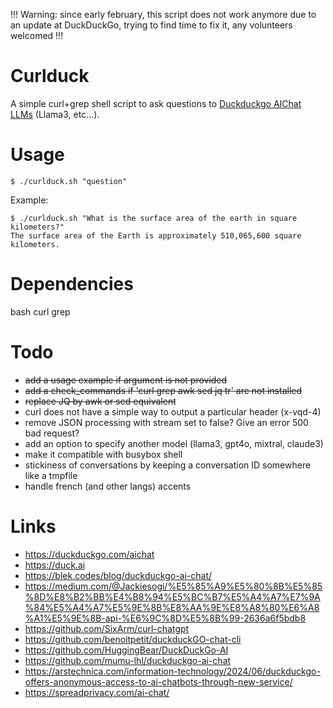 !!! Warning: since early february, this script does not work anymore due to an
update at DuckDuckGo, trying to find time to fix it, any volunteers welcomed
!!!

Curlduck
========

A simple curl+grep shell script to ask questions to [Duckduckgo AIChat
LLMs](https://duckduckgo.com/aichat) (Llama3, etc...).

Usage
=====

```
$ ./curlduck.sh "question"
```

Example:

```
$ ./curlduck.sh "What is the surface area of the earth in square kilometers?"
The surface area of the Earth is approximately 510,065,600 square kilometers.
```

Dependencies
============

bash curl grep

Todo
====

* ~~add a usage example if argument is not provided~~
* ~~add a check_commands if 'curl grep awk sed jq tr' are not installed~~
* ~~replace JQ by awk or sed equivalent~~
* curl does not have a simple way to output a particular header (x-vqd-4)
* remove JSON processing with stream set to false? Give an error 500 bad request?
* add an option to specify another model (llama3, gpt4o, mixtral, claude3)
* make it compatible with busybox shell
* stickiness of conversations by keeping a conversation ID somewhere like a tmpfile
* handle french (and other langs) accents

Links
=====

* https://duckduckgo.com/aichat
* https://duck.ai
* https://blek.codes/blog/duckduckgo-ai-chat/
* https://medium.com/@Jackiesogi/%E5%85%A9%E5%80%8B%E5%85%8D%E8%B2%BB%E4%B8%94%E5%BC%B7%E5%A4%A7%E7%9A%84%E5%A4%A7%E5%9E%8B%E8%AA%9E%E8%A8%80%E6%A8%A1%E5%9E%8B-api-%E6%9C%8D%E5%8B%99-2636a6f5bdb8
* https://github.com/SixArm/curl-chatgpt
* https://github.com/benoitpetit/duckduckGO-chat-cli
* https://github.com/HuggingBear/DuckDuckGo-AI
* https://github.com/mumu-lhl/duckduckgo-ai-chat
* https://arstechnica.com/information-technology/2024/06/duckduckgo-offers-anonymous-access-to-ai-chatbots-through-new-service/
* https://spreadprivacy.com/ai-chat/
